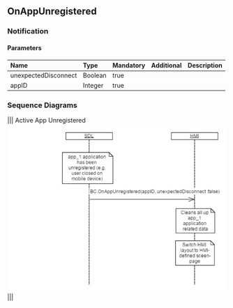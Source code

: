 ## OnAppUnregistered


### Notification

#### Parameters

|Name|Type|Mandatory|Additional|Description|
|:---|:---|:--------|:---------|:----------|
|unexpectedDisconnect|Boolean|true|||
|appID|Integer|true|||

### Sequence Diagrams
|||
Active App Unregistered
![OnAppUnregistered](./assets/OnAppUnregistered.png)
|||
